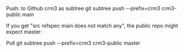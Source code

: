 Push:  to Github crm3 as subtree
git subtree push --prefix=crm3 crm3-public main

If you get "src refspec main does not match any", the public repo might expect master:

Pull
git subtree push --prefix=crm3 crm3-public master



